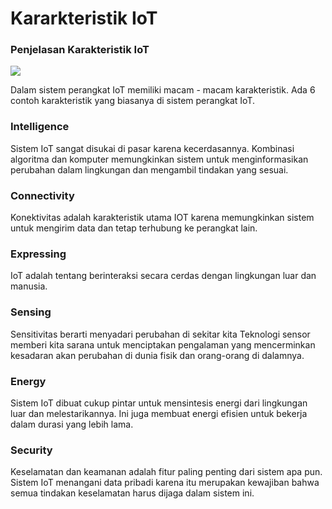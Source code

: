 # Kararkteristik IoT

### Penjelasan Karakteristik IoT

![](https://lh6.googleusercontent.com/Bee_UMQcJoMVQwddWzyB-i0Ufq4DJpz61BWxE1F_wfyATHn8sX2Ix8yvY7t1ggQ-VymmSogqjallx_pCtvbrWU8-oyhAUv2-1aem7FBUHpeUm2cNqB42Oewxk825DpYyNoXiq6o)

Dalam sistem perangkat IoT memiliki macam - macam karakteristik. Ada 6 contoh karakteristik yang biasanya di sistem perangkat IoT.

### Intelligence

Sistem IoT sangat disukai di pasar karena kecerdasannya. Kombinasi algoritma dan komputer memungkinkan sistem untuk menginformasikan perubahan dalam lingkungan dan mengambil tindakan yang sesuai.

### Connectivity

Konektivitas adalah karakteristik utama IOT karena memungkinkan sistem untuk mengirim data dan tetap terhubung ke perangkat lain.

### Expressing

IoT adalah tentang berinteraksi secara cerdas dengan lingkungan luar dan manusia.

### Sensing

Sensitivitas berarti menyadari perubahan di sekitar kita Teknologi sensor memberi kita sarana untuk menciptakan pengalaman yang mencerminkan kesadaran akan perubahan di dunia fisik dan orang-orang di dalamnya.

### Energy

Sistem IoT dibuat cukup pintar untuk mensintesis energi dari lingkungan luar dan melestarikannya. Ini juga membuat energi efisien untuk bekerja dalam durasi yang lebih lama.

### Security

Keselamatan dan keamanan adalah fitur paling penting dari sistem apa pun. Sistem IoT menangani data pribadi karena itu merupakan kewajiban bahwa semua tindakan keselamatan harus dijaga dalam sistem ini.

